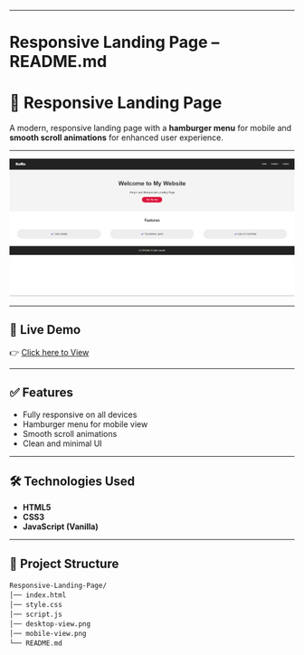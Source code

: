 
---

# **Responsive Landing Page – README.md**

# 📌 Responsive Landing Page

A modern, responsive landing page with a **hamburger menu** for mobile and **smooth scroll animations** for enhanced user experience.

---

![Preview Screenshot](desktop-view.png)

---

## 🔗 Live Demo
👉 [Click here to View](https://suru190.github.io/Responsive-Landing-Page/)

---

## ✅ Features
- Fully responsive on all devices
- Hamburger menu for mobile view
- Smooth scroll animations
- Clean and minimal UI

---

## 🛠️ Technologies Used
- **HTML5**
- **CSS3**
- **JavaScript (Vanilla)**

---

## 📂 Project Structure
```bash
Responsive-Landing-Page/
│── index.html
│── style.css
│── script.js
│── desktop-view.png
│── mobile-view.png
└── README.md
